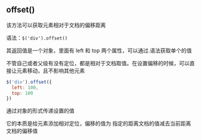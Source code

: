 ## offset()

该方法可以获取元素相对于文档的偏移距离

语法：`$('div').offset()`

其返回值是一个对象，里面有 left 和 top 两个属性，可以通过.语法获取单个的值

不管自己或者父级有没有定位，都是相对于文档取值。在设置偏移的时候，可以直接让元素移动，且不影响其他元素

```javascript
$('div').offset({
  left: 100,
  top: 100
})
```

通过对象的形式传递设置的值

它的本质是给元素添加相对定位，偏移的值为 指定的距离文档的值减去当前距离文档的偏移值